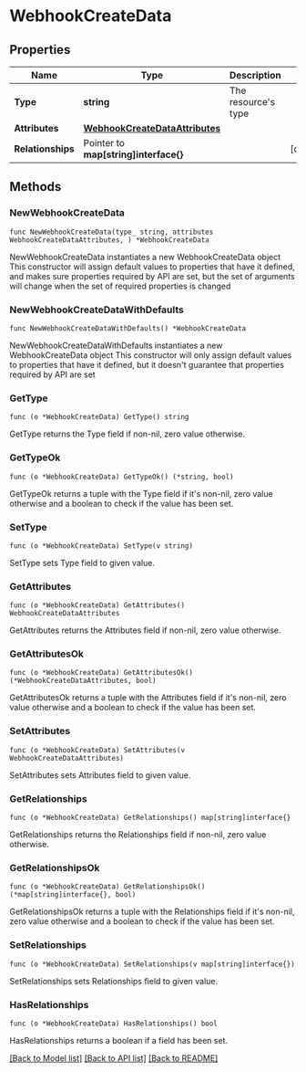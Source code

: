 # WebhookCreateData

## Properties

Name | Type | Description | Notes
------------ | ------------- | ------------- | -------------
**Type** | **string** | The resource&#39;s type | 
**Attributes** | [**WebhookCreateDataAttributes**](WebhookCreateDataAttributes.md) |  | 
**Relationships** | Pointer to **map[string]interface{}** |  | [optional] 

## Methods

### NewWebhookCreateData

`func NewWebhookCreateData(type_ string, attributes WebhookCreateDataAttributes, ) *WebhookCreateData`

NewWebhookCreateData instantiates a new WebhookCreateData object
This constructor will assign default values to properties that have it defined,
and makes sure properties required by API are set, but the set of arguments
will change when the set of required properties is changed

### NewWebhookCreateDataWithDefaults

`func NewWebhookCreateDataWithDefaults() *WebhookCreateData`

NewWebhookCreateDataWithDefaults instantiates a new WebhookCreateData object
This constructor will only assign default values to properties that have it defined,
but it doesn't guarantee that properties required by API are set

### GetType

`func (o *WebhookCreateData) GetType() string`

GetType returns the Type field if non-nil, zero value otherwise.

### GetTypeOk

`func (o *WebhookCreateData) GetTypeOk() (*string, bool)`

GetTypeOk returns a tuple with the Type field if it's non-nil, zero value otherwise
and a boolean to check if the value has been set.

### SetType

`func (o *WebhookCreateData) SetType(v string)`

SetType sets Type field to given value.


### GetAttributes

`func (o *WebhookCreateData) GetAttributes() WebhookCreateDataAttributes`

GetAttributes returns the Attributes field if non-nil, zero value otherwise.

### GetAttributesOk

`func (o *WebhookCreateData) GetAttributesOk() (*WebhookCreateDataAttributes, bool)`

GetAttributesOk returns a tuple with the Attributes field if it's non-nil, zero value otherwise
and a boolean to check if the value has been set.

### SetAttributes

`func (o *WebhookCreateData) SetAttributes(v WebhookCreateDataAttributes)`

SetAttributes sets Attributes field to given value.


### GetRelationships

`func (o *WebhookCreateData) GetRelationships() map[string]interface{}`

GetRelationships returns the Relationships field if non-nil, zero value otherwise.

### GetRelationshipsOk

`func (o *WebhookCreateData) GetRelationshipsOk() (*map[string]interface{}, bool)`

GetRelationshipsOk returns a tuple with the Relationships field if it's non-nil, zero value otherwise
and a boolean to check if the value has been set.

### SetRelationships

`func (o *WebhookCreateData) SetRelationships(v map[string]interface{})`

SetRelationships sets Relationships field to given value.

### HasRelationships

`func (o *WebhookCreateData) HasRelationships() bool`

HasRelationships returns a boolean if a field has been set.


[[Back to Model list]](../README.md#documentation-for-models) [[Back to API list]](../README.md#documentation-for-api-endpoints) [[Back to README]](../README.md)


